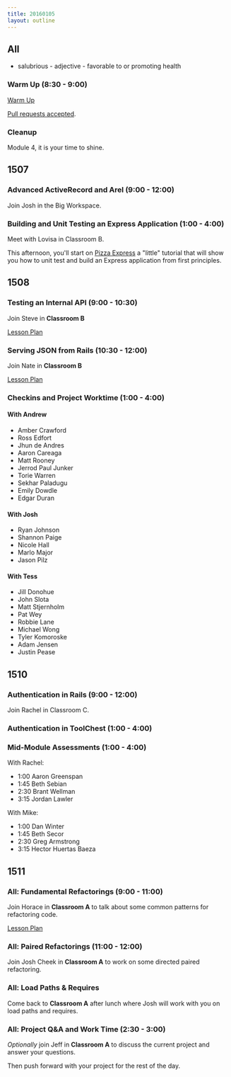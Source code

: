 ```yaml
---
title: 20160105
layout: outline
---
```


## All

* salubrious - adjective - favorable to or promoting health

### Warm Up (8:30 - 9:00)

[Warm Up](https://thewarmup.herokuapp.com)

[Pull requests accepted](https://github.com/mikedao/the-warm-up).

### Cleanup

Module 4, it is your time to shine.

## 1507

### Advanced ActiveRecord and Arel (9:00 - 12:00)

Join Josh in the Big Workspace.

### Building and Unit Testing an Express Application (1:00 - 4:00)

Meet with Lovisa in Classroom B.

This afternoon, you'll start on [Pizza Express][pe] a "little" tutorial that will show you how to unit test and build an Express application from first principles.

[pe]: https://github.com/turingschool-examples/pizza-express

## 1508

### Testing an Internal API (9:00 - 10:30)

Join Steve in **Classroom B**

[Lesson Plan](https://github.com/turingschool/lesson_plans/blob/master/ruby_03-professional_rails_applications/testing_an_internal_api.md)

### Serving JSON from Rails (10:30 - 12:00)

Join Nate in **Classroom B**

[Lesson Plan](https://github.com/turingschool/lesson_plans/blob/master/ruby_03-professional_rails_applications/serving_json_from_rails.md)

### Checkins and Project Worktime (1:00 - 4:00)

#### With Andrew

* Amber Crawford
* Ross Edfort
* Jhun de Andres
* Aaron Careaga
* Matt Rooney
* Jerrod Paul Junker
* Torie Warren
* Sekhar Paladugu
* Emily Dowdle
* Edgar Duran

#### With Josh

* Ryan Johnson
* Shannon Paige
* Nicole Hall
* Marlo Major
* Jason Pilz

#### With Tess

* Jill Donohue
* John Slota
* Matt Stjernholm
* Pat Wey
* Robbie Lane
* Michael Wong
* Tyler Komoroske
* Adam Jensen
* Justin Pease

## 1510

### Authentication in Rails (9:00 - 12:00)

Join Rachel in Classroom C.

### Authentication in ToolChest (1:00 - 4:00)

### Mid-Module Assessments (1:00 - 4:00)

With Rachel:

* 1:00 Aaron Greenspan
* 1:45 Beth Sebian
* 2:30 Brant Wellman
* 3:15 Jordan Lawler

With Mike:

* 1:00 Dan Winter
* 1:45 Beth Secor
* 2:30 Greg Armstrong
* 3:15 Hector Huertas Baeza

## 1511

### All: Fundamental Refactorings (9:00 - 11:00)

Join Horace in **Classroom A** to talk about some common
patterns for refactoring code.

[Lesson Plan](https://github.com/turingschool/lesson_plans/blob/master/ruby_01-object_oriented_programming_with_ruby/refactoring_patterns.markdown)

### All: Paired Refactorings (11:00 - 12:00)

Join Josh Cheek in **Classroom A** to work on some directed
paired refactoring.

### All: Load Paths & Requires

Come back to **Classroom A** after lunch where Josh will work with you on load paths and requires.

### All: Project Q&A and Work Time (2:30 - 3:00)

*Optionally* join Jeff in **Classroom A** to discuss the current project and answer your questions.

Then push forward with your project for the rest of the day.
